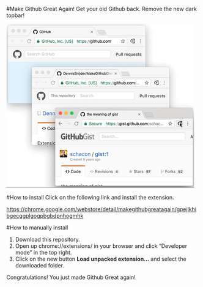 #Make Github Great Again!
Get your old Github back. Remove the new dark topbar!

![alt screenshot](assets/example.gif)

#How to install
Click on the following link and install the extension.

https://chrome.google.com/webstore/detail/makegithubgreatagain/gpejlkhibgecggplgogpbgbdpnhogmhk

#How to manually install
1. Download this repository.
2. Open up chrome://extensions/ in your browser and click “Developer mode” in the top right. 
3. Click on the new button __Load unpacked extension...__ and select the downloaded folder.  

Congratulations! You just made Github Great again!  
